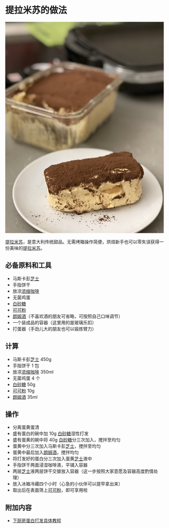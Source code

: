 # 提拉米苏的做法

![自家提拉米苏成品](提拉米苏成品.jpg)

<a href="https://zh.wikipedia.org/wiki/提拉米苏">提拉米苏</a>，是意大利传统甜品。无需烤箱操作简便，烘焙新手也可以零失误获得一份美味的<a href="https://zh.wikipedia.org/wiki/提拉米苏">提拉米苏</a>。

## 必备原料和工具

- 马斯卡彭<a href="https://zh.wikipedia.org/wiki/芝士">芝士</a>
- 手指饼干
- 放凉<a href="https://zh.wikipedia.org/wiki/浓缩咖啡">浓缩咖啡</a>
- 无菌鸡蛋
- <a href="https://zh.wikipedia.org/wiki/白砂糖">白砂糖</a>
- <a href="https://zh.wikipedia.org/wiki/可可粉">可可粉</a>
- <a href="https://zh.wikipedia.org/wiki/朗姆酒">朗姆酒</a>（不喜欢酒的朋友可省略，可按照自己口味调节）
- 一个装成品的容器（这里用的是玻璃乐扣）
- 打蛋器（手劲儿大的朋友也可以锻炼臂力）

## 计算

- 马斯卡彭<a href="https://zh.wikipedia.org/wiki/芝士">芝士</a> 450g
- 手指饼干 1 包
- 放凉<a href="https://zh.wikipedia.org/wiki/浓缩咖啡">浓缩咖啡</a> 350ml
- 无菌鸡蛋 4 个
- <a href="https://zh.wikipedia.org/wiki/白砂糖">白砂糖</a> 50g
- <a href="https://zh.wikipedia.org/wiki/可可粉">可可粉</a> 10g
- <a href="https://zh.wikipedia.org/wiki/朗姆酒">朗姆酒</a> 35ml

## 操作

- 分离蛋黄蛋清
- 盛有蛋白的碗中加 10g <a href="https://zh.wikipedia.org/wiki/白砂糖">白砂糖</a>湿性打发
- 盛有蛋黄的碗中将 40g <a href="https://zh.wikipedia.org/wiki/白砂糖">白砂糖</a>分三次加入，搅拌至均匀
- 蛋黄中分三次加入马斯卡彭<a href="https://zh.wikipedia.org/wiki/芝士">芝士</a>，搅拌至均匀
- 蛋黄中最后加入<a href="https://zh.wikipedia.org/wiki/朗姆酒">朗姆酒</a>，搅拌均匀
- 将打发好的蛋白分三次加入蛋黄<a href="https://zh.wikipedia.org/wiki/芝士">芝士</a>液中
- 手指饼干两面浸湿咖啡液，平铺入容器
- 两层<a href="https://zh.wikipedia.org/wiki/芝士">芝士</a>液两层饼干交替放入容器（这一步按照大家意愿及容器高度酌情处理）
- 放入冰箱冷藏四个小时（心急的小伙伴可以提早拿出来）
- 取出后在表面筛上<a href="https://zh.wikipedia.org/wiki/可可粉">可可粉</a>，即可享用啦

## 附加内容

- [下厨房蛋白打发具体教程](https://www.xiachufang.com/recipe/101779500/)


